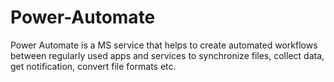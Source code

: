 # Power-Automate
Power Automate is a MS service that helps to create automated workflows between regularly used apps and services to synchronize files, collect data, get notification, convert file formats etc.  
